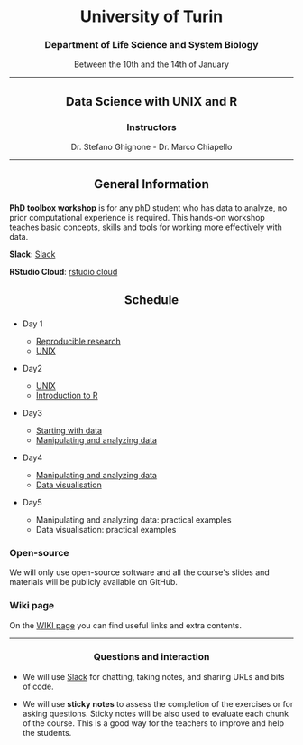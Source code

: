 <center><h1>University of Turin</h1>
<h3>Department of Life Science and System Biology</h3>	
<p>Between the 10th and the 14th of January</p>
</center>

---

<center>
<h2><p>Data Science with UNIX and R</p></h2>
<h3>Instructors</h3>
<p>Dr. Stefano Ghignone - Dr. Marco Chiapello</p>
</center>

---

<center><h2><p>General Information</p></h2></center>


**PhD toolbox workshop** is for any phD student who has data to analyze, no prior computational experience is required. This hands-on workshop teaches basic concepts, skills and tools for working more effectively with data.

**Slack**: [Slack](https://phdtoolbox2022.slack.com/)

**RStudio Cloud**: [rstudio cloud](https://rstudio.cloud/)

<center><h2><p>Schedule</p></h2></center>

- Day 1

	-  [Reproducible research](https://phd-toolbox-course.github.io/2022_PhD_Toolbox_course/01-RR.html)
	-  [UNIX](https://github.com/PhD-Toolbox-course/2022_PhD_Toolbox_course/blob/master/lessons/02.UNIX.pdf)

- Day2

	-  [UNIX](https://github.com/PhD-Toolbox-course/2022_PhD_Toolbox_course/blob/master/lessons/02.UNIX.pdf)
	-  [Introduction to R](https://datacarpentry.org/R-ecology-lesson/01-intro-to-r.html)


- Day3

	-  [Starting with data](https://datacarpentry.org/R-ecology-lesson/02-starting-with-data.html)
	-  [Manipulating and analyzing data](https://datacarpentry.org/R-ecology-lesson/03-dplyr.html)

- Day4

	-  [Manipulating and analyzing data](https://datacarpentry.org/R-ecology-lesson/03-dplyr.html)
	-  [Data visualisation](https://datacarpentry.org/R-ecology-lesson/04-visualization-ggplot2.html)


- Day5

	-  Manipulating and analyzing data: practical examples
	-  Data visualisation: practical examples


### Open-source

We will only use open-source software and all the course's slides and materials will be publicly available on GitHub.

### Wiki page

On the [WIKI page](https://github.com/PhD-Toolbox-course/2022_PhD_Toolbox_course/wiki/Extra-content) you can find useful links and extra contents.

---

<center><h3><p>Questions and interaction</p></h3></center>

- We will use [Slack](https://phdtoolbox2022.slack.com/) for chatting, taking notes, and sharing URLs and bits of code.

- We will use **sticky notes** to assess the completion of the exercises or for asking questions. Sticky notes will be also used to evaluate each chunk of the course. This is a good way for the teachers to improve and help the students.
